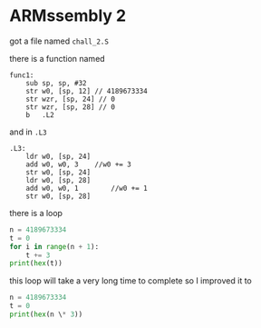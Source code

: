# ARMssembly 2

got a file named `chall_2.S`

there is a function named

```
func1:
    sub sp, sp, #32
    str w0, [sp, 12] // 4189673334
    str wzr, [sp, 24] // 0
    str wzr, [sp, 28] // 0
    b   .L2
```

and in `.L3`

```
.L3:
    ldr w0, [sp, 24]
    add w0, w0, 3    //w0 += 3
    str w0, [sp, 24]
    ldr w0, [sp, 28]
    add w0, w0, 1        //w0 += 1
    str w0, [sp, 28]
```

there is a loop

```py
n = 4189673334
t = 0
for i in range(n + 1):
    t += 3
print(hex(t))
```

this loop will take a very long time to complete so I improved it to

```py
n = 4189673334
t = 0
print(hex(n \* 3))
```
